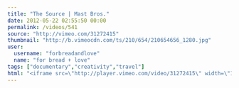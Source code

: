 ```yaml
---
title: "The Source | Mast Bros."
date: 2012-05-22 02:55:50 00:00
permalink: /videos/541
source: "http://vimeo.com/31272415"
thumbnail: "http://b.vimeocdn.com/ts/210/654/210654656_1280.jpg"
user:
  username: "forbreadandlove"
  name: "for bread + love"
tags: ["documentary","creativity","travel"]
html: "<iframe src=\"http://player.vimeo.com/video/31272415\" width=\"1280\" height=\"720\" frameborder=\"0\" webkitallowfullscreen mozallowfullscreen allowfullscreen></iframe>"
---
```


